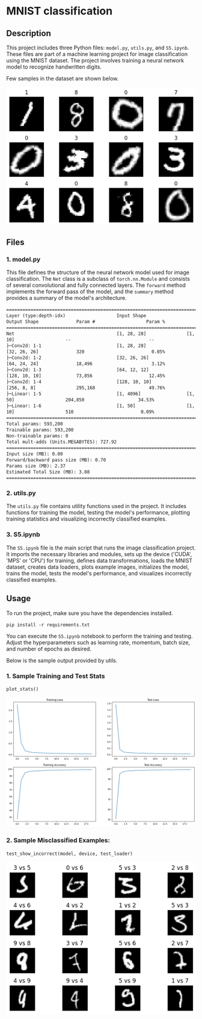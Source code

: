 # MNIST classification

## Description

This project includes three Python files: `model.py`, `utils.py`, and `S5.ipynb`. These files are part of a machine learning project for image classification using the MNIST dataset. The project involves training a neural network model to recognize handwritten digits.

Few samples in the dataset are shown below.

![MNIST](images/mnist_sample.png)


## Files

### 1. model.py

This file defines the structure of the neural network model used for image classification. The `Net` class is a subclass of `torch.nn.Module` and consists of several convolutional and fully connected layers. The `forward` method implements the forward pass of the model, and the `summary` method provides a summary of the model's architecture.

```
============================================================================================================================================
Layer (type:depth-idx)                   Input Shape               Output Shape              Param #                   Param %
============================================================================================================================================
Net                                      [1, 28, 28]               [1, 10]                   --                             --
├─Conv2d: 1-1                            [1, 28, 28]               [32, 26, 26]              320                         0.05%
├─Conv2d: 1-2                            [32, 26, 26]              [64, 24, 24]              18,496                      3.12%
├─Conv2d: 1-3                            [64, 12, 12]              [128, 10, 10]             73,856                     12.45%
├─Conv2d: 1-4                            [128, 10, 10]             [256, 8, 8]               295,168                    49.76%
├─Linear: 1-5                            [1, 4096]                 [1, 50]                   204,850                    34.53%
├─Linear: 1-6                            [1, 50]                   [1, 10]                   510                         0.09%
============================================================================================================================================
Total params: 593,200
Trainable params: 593,200
Non-trainable params: 0
Total mult-adds (Units.MEGABYTES): 727.92
============================================================================================================================================
Input size (MB): 0.00
Forward/backward pass size (MB): 0.70
Params size (MB): 2.37
Estimated Total Size (MB): 3.08
============================================================================================================================================
```

### 2. utils.py

The `utils.py` file contains utility functions used in the project. It includes functions for training the model, testing the model's performance, plotting training statistics and visualizing incorrectly classified examples.

### 3. S5.ipynb

The `S5.ipynb` file is the main script that runs the image classification project. It imports the necessary libraries and modules, sets up the device ('CUDA', 'MPS' or 'CPU') for training, defines data transformations, loads the MNIST dataset, creates data loaders, plots example images, initializes the model, trains the model, tests the model's performance, and visualizes incorrectly classified examples.

## Usage

To run the project, make sure you have the dependencies installed.
```
pip install -r requirements.txt
```
You can execute the `S5.ipynb` notebook to perform the training and testing. Adjust the hyperparameters such as learning rate, momentum, batch size, and number of epochs as desired.

Below is the sample output provided by utils.

### 1. Sample Training and Test Stats

```
plot_stats()
```

![Train test statistics](images/graphs.png)

### 2. Sample Misclassified Examples:

```
test_show_incorrect(model, device, test_loader)
```

![Predicted vs Actual](images/missed.png)
